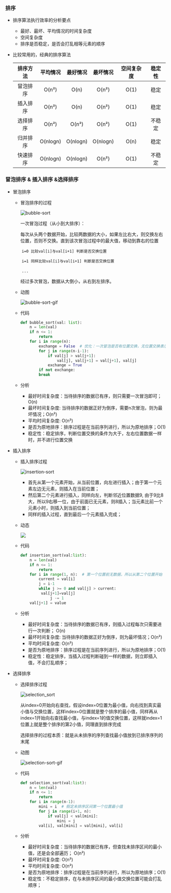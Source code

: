 ### 排序

-   排序算法执行效率的分析要点
    -   最好、最坏、平均情况的时间复杂度
    -   空间复杂度
    -   排序是否稳定，是否会打乱相等元素的顺序
    
-   比较常用的，经典的排序算法

    | 排序方法 | 平均情况 | 最好情况 | 最坏情况 | 空间复杂度 | 稳定性 |
    | :------: | :------: | :------: | :------: | :--------: | :----: |
    | 冒泡排序 |  O(n²)   |   O(n)   |  O(n²)   |    O(1)    |  稳定  |
    | 插入排序 |  O(n²)   |   O(n)   |  O(n²)   |    O(1)    |  稳定  |
    | 选择排序 |  O(n²)   |  O(n²)   |  O(n²)   |    O(1)    | 不稳定 |
    | 归并排序 | O(nlogn) | O(nlogn) | O(nlogn) |    O(n)    |  稳定  |
    | 快速排序 | O(nlogn) | O(nlogn) |  O(n²)   |    O(1)    | 不稳定 |

### 冒泡排序 & 插入排序 &选择排序

-   冒泡排序

    -   冒泡排序的过程

        ![bubble-sort](%E6%8E%92%E5%BA%8F.assets/bubble-sort.png)

        一次冒泡过程（从小到大排序）：

        ​		每次从头两个数据开始，比较两数据的大小，如果左比右大，则交换左右位置，否则不交换。直到该次冒泡过程中的最大值，移动到靠右的位置

        ​		`i=0 比较val[i]与val[i+1] 判断是否交换位置`

        ​		`i=1 同样比较val[i]与val[i+1] 判断是否交换位置`

        ​		`...`

        经过多次冒泡，数据从大倒小，从右到左排序。

    -   动图

        ![bubble-sort-gif](%E6%8E%92%E5%BA%8F.assets/bubble-sort-gif.gif)
    
    -   代码
    
        ```python
        def bubble_sort(val: list):
            n = len(val)
            if n <= 1:
                return
            for i in range(n):
                exchange = False  # 优化：一次冒泡是否有位置交换，无位置交换表示已有序
                for j in range(n-i-1):
                    if val[j] > val[j+1]:
                        val[j], val[j+1] = val[j+1], val[j]
                    exchange = True
                if not exchange:
                break
        ```
    
    -   分析
    
        -   最好时间复杂度：当待排序的数据已有序，则只需要一次冒泡即可； O(n)
        -   最坏时间复杂度:   当待排序的数据正好为倒序，需要n次冒泡，则为最坏情况；O(n²)
        -   平均时间复杂度:   O(n²)
        -   是否为原地排序：排序过程是在当前序列进行，所以为原地排序；O(1)
           -   稳定性：稳定排序，判断位置交换的条件为大于，左右位置数据一样时，并不进行位置交换
    
-   插入排序

    -   插入排序过程

        ![insertion-sort](%E6%8E%92%E5%BA%8F.assets/insertion-sort.png)

        -   首先从第一个元素开始，从当前位置，向左进行插入；由于第一个元素左边无元素，则插入在当前位置；
        -   然后第二个元素进行插入，同样向左，判断邻近位置数据9, 由于9比8大，所以9右移一位，由于前面已无元素，则8插入；当元素比前一个元素小时，则插入到当前位置；
        -   同样的插入过程，直到最后一个元素插入完成；

    -   动态

        ![](%E6%8E%92%E5%BA%8F.assets/insertion-sort-gif.gif)
    
    -   代码
    
        ```python
        def insertion_sort(val:list):
            n = len(val)
            if n <= 1:
                return
            for i in range(1, n):  # 第一个位置前无数据，所以从第二个位置开始
                current = val[i]
                j = i-1
                while j >= 0 and val[j] > current:
                 val[j+1]=val[j]
                     j -= 1
            val[j+1] = value
        ```
    
    -   分析
    
        -   最好时间复杂度：当待排序的数据已有序，则插入过程每次只需要进行一次判断； O(n)
        -   最坏时间复杂度:   当待排序的数据正好为倒序，则为最坏情况；O(n²)
        -   平均时间复杂度:   O(n²)
        -   是否为原地排序：排序过程是在当前序列进行，所以为原地排序；O(1)
        -   稳定性：稳定排序，当插入过程判断碰到一样的数据，则立即插入值，不会打乱顺序；
    
-   选择排序

    -   选择排序过程

        ![selection_sort](%E6%8E%92%E5%BA%8F.assets/selection_sort.png)

        从index=0开始向右查找，假设index=0位置为最小值，向右找到真实最小值与交换位置，这样index=0位置就是整个排序的最小值，同样再从index=1开始向右查找最小值，与index=1的值交换位置，这样就index=1位置上就是整个排序的第2小值，同理直到排序完成

        选择排序的过程本质：就是从未排序的序列查找最小值放到已排序序列的末尾

    -   动图

        ![selection-sort-gif](%E6%8E%92%E5%BA%8F.assets/selection_sort.gif)

    -   代码

        ```python
        def selection_sort(val:list):
            n = len(val)
            if n <= 1:
                return
            for i in range(n-1):  
                mini = i  # 假定未排序区间第一个位置最小值
                for j in range(i+1, n):
                    if val[j] < val[mini]:
                        mini = j
                val[i], val[mini] = val[mini], val[i]
        ```

    -   分析

        -   最好时间复杂度：当待排序的数据已有序，但查找未排序区间的最小值，还是会全部遍历； O(n²)
        -   最坏时间复杂度:   O(n²)
        -   平均时间复杂度:   O(n²)
        -   是否为原地排序：排序过程是在当前序列进行，所以为原地排序；O(1)
        -   稳定性：不稳定排序，在与未排序区间的最小值交换位置可能会打乱顺序；

        
